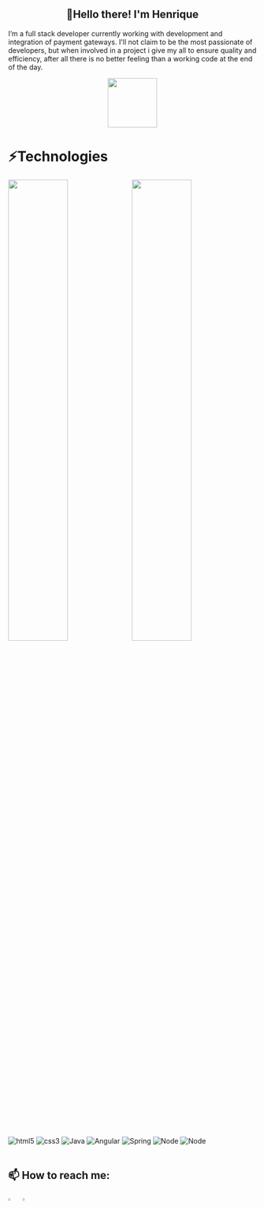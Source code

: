 <h2 align="center">👋Hello there! I'm Henrique</h3>

I’m a full stack developer currently working with development and integration of payment gateways. I'll not claim to be the most passionate of developers, but when involved in a project i give my all to ensure quality and efficiency, after all there is no better feeling than a working code at the end of the day.

<p align="center">
<img src="https://tenor.com/view/ferret-meemoo-feefoo-laptop-working-gif-19600681.gif" width="100" height="100" />
</p>

# ⚡Technologies

<p>
  <img align="center" src="https://github-readme-stats.vercel.app/api?username=HenriqueMB20&show_icons=true&theme=vision-friendly-dark" width="49%"/>
  <img align="center" src="https://github-readme-stats.vercel.app/api/top-langs/?username=HenriqueMB20&layout=compact&theme=vision-friendly-dark" width="49%"/>
</p>

<div style="display: inline_block"><br/>
    <img align="center" alt="html5" src="https://img.shields.io/badge/HTML5-E34F26?style=for-the-badge&logo=html5&logoColor=white"/>
    <img align="center" alt="css3" src="https://img.shields.io/badge/CSS3-1572B6?style=for-the-badge&logo=css3&logoColor=white"/>
    <img align="center" alt="Java" src="https://img.shields.io/badge/Java-ED8B00?style=for-the-badge&logo=java&logoColor=white"/>
    <img align="center" alt="Angular" src="https://img.shields.io/badge/Angular-DD0031?style=for-the-badge&logo=angular&logoColor=white"/>
    <img align="center" alt="Spring" src="https://img.shields.io/badge/Spring-6DB33F?style=for-the-badge&logo=spring&logoColor=white"/>
    <img align="center" alt="Node" src="https://img.shields.io/badge/Node.js-43853D?style=for-the-badge&logo=node.js&logoColor=white"/>
    <img align="center" alt="Node" src="https://img.shields.io/badge/Bootstrap-563D7C?style=for-the-badge&logo=bootstrap&logoColor=white"/>
</div>
<br/>

## 📫 How to reach me:

[<img src="https://img.icons8.com/color/48/000000/linkedin.png" width="3.5%"/>](www.linkedin.com/in/henrique-mbusch)  &nbsp; <a href="mailto:henrique.mbusch@gmail.com"> <img src="https://img.icons8.com/fluent/48/000000/gmail.png" width="3.5%"/>
